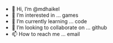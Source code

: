 - 👋 Hi, I’m @mdhaikel
- 👀 I’m interested in ... games
- 🌱 I’m currently learning ... code
- 💞️ I’m looking to collaborate on ... github
- 📫 How to reach me ... email

<!---
mdhaikel/mdhaikel is a ✨ special ✨ repository because its `README.md` (this file) appears on your GitHub profile.
You can click the Preview link to take a look at your changes.
--->
